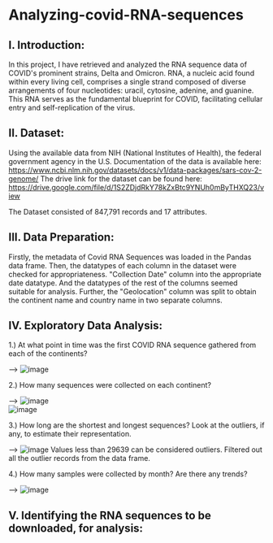 # Analyzing-covid-RNA-sequences

I. Introduction:
--
In this project, I have retrieved and analyzed the RNA sequence data of COVID's prominent strains, Delta and Omicron. 
RNA, a nucleic acid found within every living cell, comprises a single strand composed of diverse arrangements of four nucleotides: uracil, cytosine, adenine, and guanine. 
This RNA serves as the fundamental blueprint for COVID, facilitating cellular entry and self-replication of the virus.

II. Dataset:
--
Using the available data from NIH (National Institutes of Health), the federal government agency in the U.S.
Documentation of the data is available here: https://www.ncbi.nlm.nih.gov/datasets/docs/v1/data-packages/sars-cov-2-genome/
The drive link for the dataset can be found here: https://drive.google.com/file/d/1S2ZDjdRkY78kZxBtc9YNUh0mByTHXQ23/view

The Dataset consisted of 847,791 records and  17 attributes.

III. Data Preparation:
--
Firstly, the metadata of Covid RNA Sequences was loaded in the Pandas data frame.
Then, the datatypes of each column in the dataset were checked for appropriateness. "Collection Date" column into the appropriate date datatype. And the datatypes of the rest of the columns seemed suitable for analysis.
Further, the "Geolocation" column was split to obtain the continent name and country name in two separate columns.

IV. Exploratory Data Analysis:
--
1.) At what point in time was the first COVID RNA sequence gathered from each of the continents?

--> 
![image](https://github.com/Priyank0Gandhi/Analyzing-covid-RNA-sequences/assets/96395339/e9c17e60-8bc1-42df-8d89-d8cdcb43112c)

2.) How many sequences were collected on each continent?

--> 
![image](https://github.com/Priyank0Gandhi/Analyzing-covid-RNA-sequences/assets/96395339/28982409-ff2a-4e12-a928-19150e5e4600)            
 ![image](https://github.com/Priyank0Gandhi/Analyzing-covid-RNA-sequences/assets/96395339/9eb2d24a-7f0f-40e0-ac5e-395801b0e1e3)

3.) How long are the shortest and longest sequences? Look at the outliers, if any, to estimate their representation.

--> 
![image](https://github.com/Priyank0Gandhi/Analyzing-covid-RNA-sequences/assets/96395339/ec57a92a-d69a-43df-aebd-8963f8ca8fd5)
    Values less than 29639 can be considered outliers.
  Filtered out all the outlier records from the data frame.
    
4.) How many samples were collected by month? Are there any trends?

--> 
![image](https://github.com/Priyank0Gandhi/Analyzing-covid-RNA-sequences/assets/96395339/5c44efe1-4f24-4fde-9a2a-bae0ececf745)

 V. Identifying the RNA sequences to be downloaded, for analysis:
--







